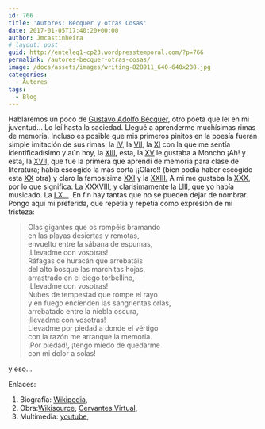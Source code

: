 ```yaml
---
id: 766
title: 'Autores: Bécquer y otras Cosas'
date: 2017-01-05T17:40:20+00:00
author: Jmcastinheira
# layout: post
guid: http://enteleq1-cp23.wordpresstemporal.com/?p=766
permalink: /autores-becquer-otras-cosas/
image: /docs/assets/images/writing-828911_640-640x288.jpg
categories:
  - Autores
tags:
  - Blog
---
```

Hablaremos un poco de [Gustavo Adolfo Bécquer](http://es.wikipedia.org/wiki/Gustavo_Adolfo_B%C3%A9cquer), otro poeta que leí en mi juventud&#8230; Lo leí hasta la saciedad. Llegué a aprenderme muchísimas rimas de memoria. Incluso es posible que mis primeros pinitos en la poesía fueran simple imitación de sus rimas: la [IV](http://es.wikisource.org/wiki/Rima_IV), la [VII](http://es.wikisource.org/wiki/Rima_VII), la [XI](http://es.wikisource.org/wiki/Rima_XI) con la que me sentía identificadísimo y aún hoy, la [XIII](http://es.wikisource.org/wiki/Rima_XIII), esta, la [XV](http://es.wikisource.org/wiki/Rima_XV) le gustaba a Moncho ¡Ah! y esta, la [XVII,](http://es.wikisource.org/wiki/Rima_XVII) que fue la primera que aprendí de memoria para clase de literatura; había escogido la más corta ¡¡Claro!! (bien podía haber escogido esta [XX](http://es.wikisource.org/wiki/Rima_XX) otra) y claro la famosísima [XXI](http://es.wikisource.org/wiki/Rima_XX) y la [XXIII.](http://es.wikisource.org/wiki/Rima_XXIII) A mi me gustaba la [XXX](http://es.wikisource.org/wiki/Rima_XXX), por lo que significa. La [XXXVIII](http://es.wikisource.org/wiki/Rima_XXXVIII), y clarisimamente la [LIII](http://es.wikisource.org/wiki/Rima_LIII), que yo había musicado. La [LX&#8230;](http://es.wikisource.org/wiki/Rima_LX)  En fin hay tantas que no se pueden dejar de nombrar. Pongo aquí mi preferida, que repetía y repetía como expresión de mi tristeza:

<div align="justify">
  <blockquote>Olas gigantes que os rompéis bramando<br /> en las playas desiertas y remotas,<br /> envuelto entre la sábana de espumas,<br /> ¡Llevadme con vosotras!<br /> Ráfagas de huracán que arrebatáis<br /> del alto bosque las marchitas hojas,<br /> arrastrado en el ciego torbellino,<br /> ¡Llevadme con vosotras!<br /> Nubes de tempestad que rompe el rayo<br /> y en fuego encienden las sangrientas orlas,<br /> arrebatado entre la niebla oscura,<br /> ¡llevadme con vosotras!<br /> Llevadme por piedad a donde el vértigo<br /> con la razón me arranque la memoria.<br /> ¡Por piedad!, ¡tengo miedo de quedarme<br /> con mi dolor a solas!
    </p>
  </blockquote>
  
  <p>
    y eso&#8230;
  </p>
  
  <p>
    Enlaces:
  
  <ol>
    <li>
      Biografía: <a href="http://es.wikipedia.org/wiki/Gustavo_Adolfo_B%C3%A9cquer">Wikipedia</a>,
    </li>
    <li>
      Obra:<a href="http://es.wikisource.org/wiki/Gustavo_Adolfo_B%C3%A9cquer">Wikisource</a>, <a href="http://www.cervantesvirtual.com/FichaAutor.html?Ref=13">Cervantes Virtual</a>,
    </li>
    <li>
      Multimedia: <a href="http://es.youtube.com/results?search_query=B%C3%A9cquer+rima&search=Buscar">youtube</a>,
    </li>
  </ol>
</div>
